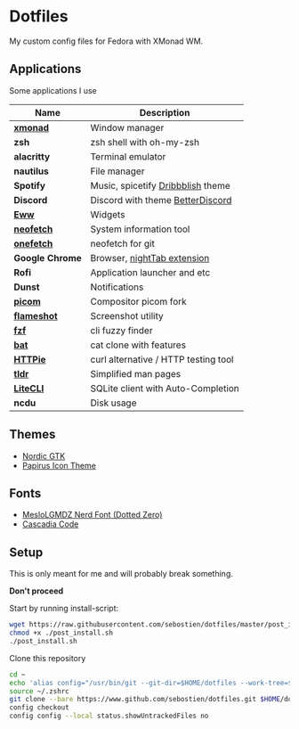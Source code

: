 # Dotfiles

My custom config files for Fedora with XMonad WM.

## Applications

Some applications I use

| Name                       | Description                                       |
| -------------------------- | ------------------------------------------------- |
| **[xmonad][xmonad]**       | Window manager                                    |
| **zsh**                    | zsh shell with oh-my-zsh                          |
| **alacritty**              | Terminal emulator                                 |
| **nautilus**               | File manager                                      |
| **Spotify**                | Music, spicetify [Dribbblish][dribbblish] theme   |
| **Discord**                | Discord with theme [BetterDiscord][BetterDiscord] |
| **[Eww][eww]**             | Widgets                                           |
| **[neofetch][neofetch]**   | System information tool                           |
| **[onefetch][onefetch]**   | neofetch for git                                  |
| **Google Chrome**          | Browser, [nightTab extension][nightTab]           |
| **Rofi**                   | Application launcher and etc                      |
| **Dunst**                  | Notifications                                     |
| **[picom][picom]**         | Compositor picom fork                             |
| **[flameshot][flameshot]** | Screenshot utility                                |
| **[fzf][fzf]**             | cli fuzzy finder                                  |
| **[bat][bat]**             | cat clone with features                           |
| **[HTTPie][HTTPie]**       | curl alternative / HTTP testing tool              |
| **[tldr][tldr]**           | Simplified man pages                              |
| **[LiteCLI][LiteCLI]**     | SQLite client with Auto-Completion                |
| **ncdu**                   | Disk usage                                        |

[xmonad]: https://github.com/sebostien/dotfiles/blob/master/.xmonad/README.md
[dribbblish]: https://github.com/morpheusthewhite/spicetify-themes/tree/master/Dribbblish
[BetterDiscord]: https://github.com/BetterDiscord/BetterDiscord
[neofetch]: https://github.com/dylanaraps/neofetch
[onefetch]: https://github.com/o2sh/onefetch
[eww]: https://github.com/elkowar/eww
[nightTab]: ./.config/nightTab.json
[picom]: https://github.com/Arian8j2/picom-jonaburg-fix
[flameshot]: https://github.com/flameshot-org/flameshot/
[fzf]: https://github.com/junegunn/fzf
[HTTPie]: https://httpie.io/cli
[bat]: https://github.com/sharkdp/bat
[tldr]: https://tldr.sh/
[LiteCLI]: https://litecli.com/

## Themes

- [Nordic GTK](https://github.com/EliverLara/Nordic/)
- [Papirus Icon Theme](https://github.com/PapirusDevelopmentTeam/papirus-icon-theme)

## Fonts

- [MesloLGMDZ Nerd Font (Dotted Zero)](https://github.com/ryanoasis/nerd-fonts/releases/)
- [Cascadia Code](https://github.com/microsoft/cascadia-code/releases)

## Setup

This is only meant for me and will probably break something.

**Don't proceed**

Start by running install-script:
```bash
wget https://raw.githubusercontent.com/sebostien/dotfiles/master/post_install.sh
chmod +x ./post_install.sh
./post_install.sh
```

Clone this repository

```bash
cd ~
echo 'alias config="/usr/bin/git --git-dir=$HOME/dotfiles --work-tree=$HOME"' >> $HOME/.zshrc
source ~/.zshrc
git clone --bare https://www.github.com/sebostien/dotfiles.git $HOME/dotfiles
config checkout
config config --local status.showUntrackedFiles no
```
